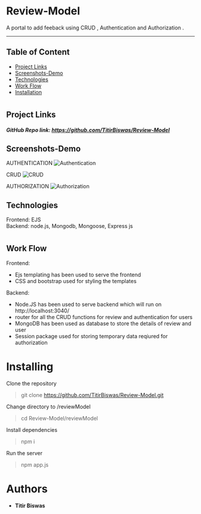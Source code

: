 # Review-Model
 A portal to add feeback using CRUD , Authentication and Authorization .
 
 <hr>
 
  ## Table of Content
  * [ Project Links ](#Project-Links)
  * [ Screenshots-Demo ](#Screenshots-Demo)
  * [ Technologies ](#Technologies)
  * [ Work Flow ](#Work-Flow)
  * [ Installation ](#Installation)
 
 #
 
   ##  Project Links
  ##### GitHub Repo link: https://github.com/TitirBiswas/Review-Model
  
   ## Screenshots-Demo
   AUTHENTICATION
![Authentication](https://user-images.githubusercontent.com/80755644/124270091-59cb4c80-db59-11eb-8ada-2bfa82e3e63b.gif)


   CRUD
![CRUD](https://user-images.githubusercontent.com/80755644/124270125-68b1ff00-db59-11eb-8727-afd49007b69e.gif)


   AUTHORIZATION
![Authorization](https://user-images.githubusercontent.com/80755644/124270509-ec6beb80-db59-11eb-9502-ba7d8fd901c1.gif)


   ## Technologies 
 
 Frontend: EJS  
 Backend: node.js, Mongodb, Mongoose, Express js
 #
 
  ## Work Flow
 
 Frontend: 
 * Ejs templating has been used to serve the frontend 
 * CSS and bootstrap used for styling the templates

 Backend:
* Node.JS has been used to serve backend which will run on http://localhost:3040/
* router for all the CRUD functions for review and authentication for users
* MongoDB has been used as database to store the details of review and user
* Session package used for storing temporary data reqiured for authorization
 
# Installing
 Clone the repository
> git clone 
https://github.com/TitirBiswas/Review-Model.git

Change directory to /reviewModel
>cd Review-Model/reviewModel

Install dependencies 
> npm i

Run the server
> npm app.js 

# Authors
* #### Titir Biswas
 
 
